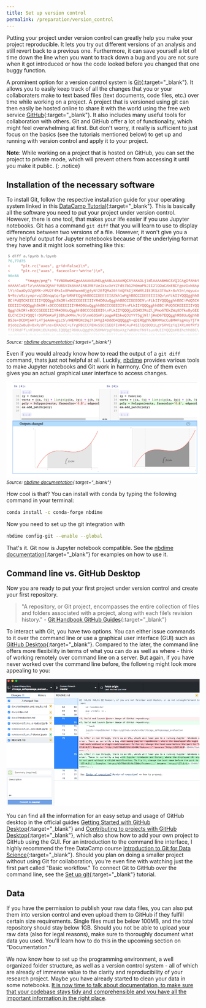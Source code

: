 ```yaml
---
title: Set up version control
permalink: /preparation/version_control
---
```

Putting your project under version control can greatly help you make your project reproducible. It lets you try out different versions of an analysis and still revert back to a previous one. Furthermore, it can save yourself a lot of time down the line when you want to track down a bug and you are not sure when it got introduced or how the code looked before you changed that one buggy function.

A prominent option for a version control system is [Git](https://git-scm.com/){:target="_blank"}. It allows you to easily keep track of all the changes that you or your collaboraters make to text based files (text documents, code files, etc.) over time while working on a project. A project that is versioned using git can then easily be hosted online to share it with the world using the free web service [GitHub](https://www.github.com){:target="_blank"}. It also includes many useful tools for collaboration with others. Git and GitHub offer a lot of functionality, which might feel overwhelming at first. But don't worry, it really is sufficient to just focus on the basics (see the tutorials mentioned below) to get up and running with version control and apply it to your project.

**Note**: While working on a project that is hosted on GitHub, you can set the project to private mode, which will prevent others from accessing it until you make it public.
{: .notice}

## Installation of the necessary software
To install Git, follow the respective installation guide for your operating system linked in this [DataCamp Tutorial](https://www.datacamp.com/community/tutorials/setup-data-science-environment#how-to-install-git){:target="_blank"}. This is basically all the software you need to put your project under version control. However, there is one tool, that makes your life easier if you use Jupyter notebooks. Git has a command `git diff` that you will learn to use to display differences between two versions of a file. However, it won't give you a very helpful output for Jupyter notebooks because of the underlying format they have and it might look something like this:

![nbdimebad](../figures/diff-bad-shortened.png)
*<small>Source: [nbdime documentation](https://nbdime.readthedocs.io/en/latest/){:target="_blank"}</small>*

Even if you would already know how to read the output of a `git diff` command, thats just not helpful at all. Luckily, [nbdime](https://github.com/jupyter/nbdime) provides various tools to make Jupyter notebooks and Git work in harmony. One of them even gives you an actual graphical user interface to access changes.

![nbdimegood](../figures/nbdiff-web.png)
*<small>Source: [nbdime documentation](https://nbdime.readthedocs.io/en/latest/){:target="_blank"}</small>*

How cool is that? You can install with conda by typing the following command in your terminal:
```bash
conda install -c conda-forge nbdime
```
Now you need to set up the git integration with

```bash
nbdime config-git --enable --global
```
That's it. Git now is Jupyter notebook compatible. See the [nbdime documentation](https://nbdime.readthedocs.io/en/latest/){:target="_blank"} for examples on how to use it.

## Command line vs. GitHub Desktop
Now you are ready to put your first project under version control and create your first repository.

>"A repository, or Git project, encompasses the entire collection of files and folders associated with a project, along with each file’s revision history." - [Git Handbook GitHub Guides](https://guides.github.com/introduction/git-handbook/){:target="_blank"}

To interact with Git, you have two options. You can either issue commands to it over the command line or use a graphical user interface (GUI) such as [GitHub Desktop](https://desktop.github.com/){:target="_blank"}. Compared to the later, the command line offers more flexibility in terms of what you can do as well as where - think of working remotely over command line on a server. But again, if you have never worked over the command line before, the following might look more appealing to you:

![githubdesktop](../figures/github_desktop.png)

You can find all the information for an easy setup and usage of GitHub desktop in the official guides [Getting Started with GitHub Desktop](https://help.github.com/desktop/guides/getting-started-with-github-desktop/){:target="_blank"} and [Contributing to projects with GitHub Desktop](https://help.github.com/desktop/guides/contributing-to-projects/){:target="_blank"}, which also show how to add your own project to GitHub using the GUI. For an introduction to the command line interface, I highly recommend the free DataCamp course [Introduction to Git for Data Science](https://www.datacamp.com/courses/introduction-to-git-for-data-science){:target="_blank"}. Should you plan on doing a smaller project without using Git for collaboration, you're even fine with watching just the first part called "Basic workflow." To connect Git to GitHub over the command line, see the [Set up git](https://help.github.com/articles/set-up-git/){:target="_blank"} tutorial.

## Data
If you have the permission to publish your raw data files, you can also put them into version control and even upload them to GitHub if they fulfill certain size requirements. Single files must be below 100MB, and the total repository should stay below 1GB. Should you not be able to upload your raw data (also for legal reasons), make sure to thoroughly document what data you used. You'll learn how to do this in the upcoming section on "Documentation."

We now know how to set up the programming environment, a well organized folder structure, as well as a version control system - all of which are already of immense value to the clarity and reproducibility of your research project. Maybe you have already started to clean your data in some notebooks. [It is now time to talk about documentation, to make sure that your codebase stays tidy and comprehensible and you have all the important information in the right place](../during_the_analysis/documentation).
